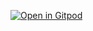 [![Open in Gitpod](https://gitpod.io/button/open-in-gitpod.svg)](https://gitpod.io/#https://github.com/nilsreich/next-template/edit/issue-1-PWA/)
